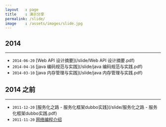 ```yaml
---
layout   : page
title    : 演示分享
permalink: /slide/
image    : /assets/images/slide.jpg
---
```



## 2014
-------------------------------------------------------------------------------
  - `2014-06-20` [Web API 设计摘要](/slide/Web API 设计摘要.pdf)
  - `2014-04-16` [java 编码规范与实践](/slide/java 编码规范与实践.pdf)
  - `2014-03-10` [java 内存管理与实践](/slide/java 内存管理与实践.pdf)



## 2014 之前
-------------------------------------------------------------------------------

  - `2011-12-20` [服务化之路 - 服务化框架dubbo实践](/slide/服务化之路 - 服务化框架dubbo实践.pdf)
  - `2011-11-20` [网络编程介绍](/slide/网络编程介绍.pdf)
